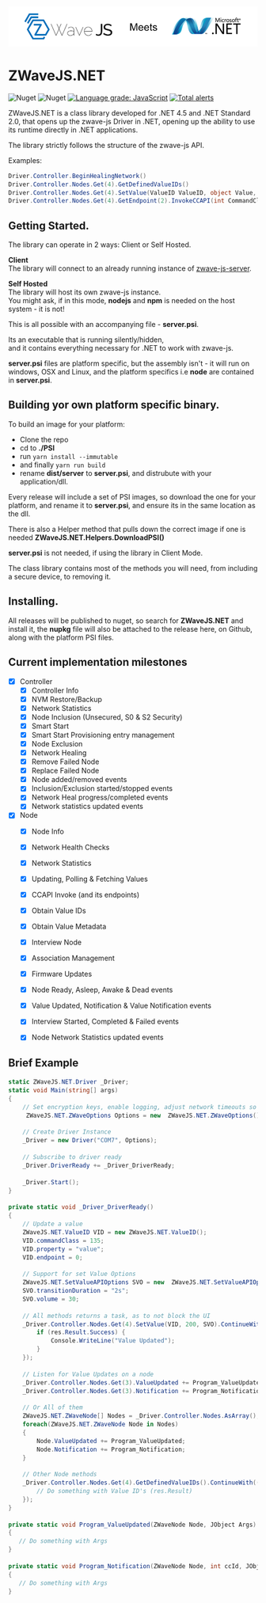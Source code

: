 ![Image](./Readme.png)  

# ZWaveJS.NET


![Nuget](https://img.shields.io/static/v1?label=license&message=MIT&color=green)
![Nuget](https://img.shields.io/nuget/v/zwavejs.net)
[![Language grade: JavaScript](https://img.shields.io/lgtm/grade/javascript/g/zwave-js/ZWaveJS.NET.svg?logo=lgtm&logoWidth=18)](https://lgtm.com/projects/g/zwave-js/ZWaveJS.NET/context:javascript)
[![Total alerts](https://img.shields.io/lgtm/alerts/g/zwave-js/ZWaveJS.NET.svg?logo=lgtm&logoWidth=18)](https://lgtm.com/projects/g/zwave-js/ZWaveJS.NET/alerts/)


ZWaveJS.NET is a class library developed for .NET 4.5 and .NET Standard 2.0, that opens up the zwave-js Driver in .NET, opening up the ability to use its runtime directly in .NET applications.  

The library  strictly follows the structure of the zwave-js API. 

Examples:  

```c#
Driver.Controller.BeginHealingNetwork()
Driver.Controller.Nodes.Get(4).GetDefinedValueIDs()
Driver.Controller.Nodes.Get(4).SetValue(ValueID ValueID, object Value, SetValueAPIOptions Options = null)
Driver.Controller.Nodes.Get(4).GetEndpoint(2).InvokeCCAPI(int CommandClass, string Method, params object[] Params)
```  

## Getting Started.

The library can operate in 2 ways: Client or Self Hosted.  

**Client**  
The library will connect to an already running instance of [zwave-js-server](https://github.com/zwave-js/zwave-js-server).  

**Self Hosted**  
The library will host its own zwave-js instance.  
You might ask, if in this mode, **nodejs** and **npm** is needed on the host system - it is not!

This is all possible with an accompanying file - **server.psi**.

Its an executable that is running silently/hidden,  
and it contains everything necessary for .NET to work with zwave-js.  

**server.psi** files are platform specific, but the assembly isn't - it will run on windows, OSX and Linux, and the platform specifics i.e **node** are contained in **server.psi**.

## Building yor own platform specific binary.

To build an image for your platform:
 - Clone the repo
 - cd to **./PSI**
 - run `yarn install --immutable`
 - and finally `yarn run build`
 - rename **dist/server** to **server.psi**, and distrubute with your application/dll.

Every release will include a set of PSI images, so download the one for your platform, and rename it to **server.psi**, and ensure its in the same location as the dll.

There is also a Helper method that pulls down the correct image if one is needed **ZWaveJS.NET.Helpers.DownloadPSI()**  

**server.psi** is not needed, if using the library in Client Mode.

The class library contains most of the methods you will need, from including a secure device, to removing it.

## Installing.

All releases will be published to nuget, so search for **ZWaveJS.NET** and install it, the **nupkg** file will also be attached to the release here, on Github, along with the platform PSI files.

## Current implementation milestones 

 - [x] Controller
   - [x] Controller Info
   - [x] NVM Restore/Backup
   - [x] Network Statistics
   - [x] Node Inclusion (Unsecured, S0 & S2 Security)
   - [x] Smart Start
   - [x] Smart Start Provisioning entry management
   - [x] Node Exclusion
   - [x] Network Healing
   - [x] Remove Failed Node
   - [x] Replace Failed Node
   - [x] Node added/removed events
   - [x] Inclusion/Exclusion started/stopped events
   - [x] Network Heal progress/completed events
   - [x] Network statistics updated events

 - [x] Node
   - [x] Node Info
   - [x] Network Health Checks
   - [x] Network Statistics
   - [x] Updating, Polling & Fetching Values
   - [x] CCAPI Invoke (and its endpoints)
   - [x] Obtain Value IDs
   - [x] Obtain Value Metadata
   - [x] Interview Node
   - [x] Association Management
   - [x] Firmware Updates
   - [x] Node Ready, Asleep, Awake & Dead events
   - [x] Value Updated, Notification & Value Notification events 
   - [x] Interview Started, Completed & Failed events
   - [x] Node Network Statistics updated events

  
  ## Brief Example
```c#
static ZWaveJS.NET.Driver _Driver;
static void Main(string[] args)
{
    // Set encryption keys, enable logging, adjust network timeouts so on and so forth.
     ZWaveJS.NET.ZWaveOptions Options = new  ZWaveJS.NET.ZWaveOptions();

    // Create Driver Instance
    _Driver = new Driver("COM7", Options);

    // Subscribe to driver ready
    _Driver.DriverReady += _Driver_DriverReady;
   
    _Driver.Start();
}

private static void _Driver_DriverReady()
{
    // Update a value
    ZWaveJS.NET.ValueID VID = new ZWaveJS.NET.ValueID();
    VID.commandClass = 135;
    VID.property = "value";
    VID.endpoint = 0;

    // Support for set Value Options
    ZWaveJS.NET.SetValueAPIOptions SVO = new  ZWaveJS.NET.SetValueAPIOptions();
    SVO.transitionDuration = "2s";
    SVO.volume = 30;

    // All methods returns a task, as to not block the UI
    _Driver.Controller.Nodes.Get(4).SetValue(VID, 200, SVO).ContinueWith((res) => {
        if (res.Result.Success) {
            Console.WriteLine("Value Updated");
        }
    });

    // Listen for Value Updates on a node
    _Driver.Controller.Nodes.Get(3).ValueUpdated += Program_ValueUpdated;
    _Driver.Controller.Nodes.Get(3).Notification += Program_Notification;

    // Or All of them
    ZWaveJS.NET.ZWaveNode[] Nodes = _Driver.Controller.Nodes.AsArray();
    foreach(ZWaveJS.NET.ZWaveNode Node in Nodes)
    {
        Node.ValueUpdated += Program_ValueUpdated;
        Node.Notification += Program_Notification;
    }
    
    // Other Node methods
    _Driver.Controller.Nodes.Get(4).GetDefinedValueIDs().ContinueWith((res) => {
        // Do something with Value ID's (res.Result)
    });
}

private static void Program_ValueUpdated(ZWaveNode Node, JObject Args)
{
   // Do something with Args
}

private static void Program_Notification(ZWaveNode Node, int ccId, JObject Args)
{
   // Do something with Args
}
```

